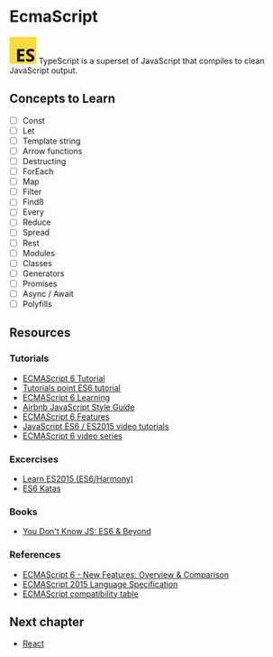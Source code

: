 # EcmaScript
<img alt="JS Logo" src="../assets/es-ecmascript-logo.png" width="48"> TypeScript is a superset of JavaScript that compiles to clean JavaScript output.

## Concepts to Learn
  - [ ] Const
  - [ ] Let
  - [ ] Template string
  - [ ] Arrow functions
  - [ ] Destructing
  - [ ] ForEach
  - [ ] Map
  - [ ] Filter
  - [ ] Findß
  - [ ] Every
  - [ ] Reduce
  - [ ] Spread
  - [ ] Rest
  - [ ] Modules
  - [ ] Classes
  - [ ] Generators
  - [ ] Promises
  - [ ] Async / Await
  - [ ] Polyfills

## Resources

### Tutorials
  * [ECMAScript 6 Tutorial](http://ccoenraets.github.io/es6-tutorial/)
  * [Tutorials point ES6 tutorial](https://www.tutorialspoint.com/es6/)
  * [ECMAScript 6 Learning](https://github.com/ericdouglas/ES6-Learning)
  * [Airbnb JavaScript Style Guide](https://github.com/airbnb/javascript)
  * [ECMAScript 6 Features](https://github.com/lukehoban/es6features)
  * [JavaScript ES6 / ES2015 video tutorials](  https://www.youtube.com/playlist?list=PLillGF-RfqbZ7s3t6ZInY3NjEOOX7hsBv)
  * [ECMAScript 6 video series](https://www.youtube.com/playlist?list=PLVHlCYNvnqYouIVj3IgK3RmzpnWMaoqkw)

### Excercises
  * [Learn ES2015 (ES6/Harmony)](http://learnharmony.org/#/?_k=v0lv3i)
  * [ES6 Katas](http://es6katas.org/)

### Books
  * [You Don't Know JS: ES6 & Beyond](https://github.com/getify/You-Dont-Know-JS/blob/master/es6%20&%20beyond/README.md#you-dont-know-js-es6--beyond)

### References
  * [ECMAScript 6 - New Features: Overview & Comparison](http://es6-features.org/#Constants)
  * [ECMAScript 2015 Language Specification](http://www.ecma-international.org/ecma-262/6.0/)
  * [ECMAScript compatibility table](http://kangax.github.io/compat-table/es6/)

## Next chapter
  * [React](./react.md)